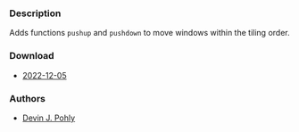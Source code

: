 ### Description
Adds functions `pushup` and `pushdown` to move windows within the tiling order.

### Download
- [2022-12-05](https://github.com/djpohly/dwl/compare/wlroots-next...djpohly:push.patch)

### Authors
- [Devin J. Pohly](https://github.com/djpohly)